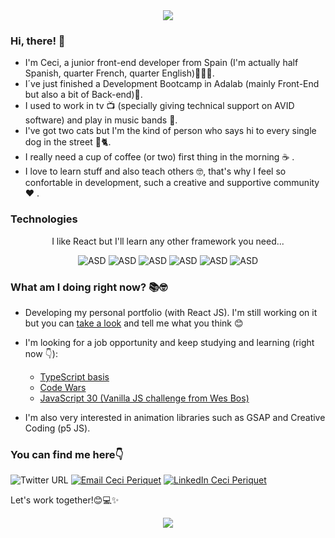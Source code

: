 
<div align="center"><img src="https://user-images.githubusercontent.com/112966265/226851180-7fb4e5e4-5b84-4c31-a7b3-401a116d155f.gif"></div>

### Hi, there! 👋
- I'm Ceci, a junior front-end developer from Spain (I'm actually half Spanish, quarter French, quarter English)👩🏻‍💻.
- I´ve just finished a Development Bootcamp in Adalab (mainly Front-End but also a bit of Back-end)👾.
- I used to work in tv 📺 (specially giving technical support on AVID software) and play in music bands 🎸.
- I've got two cats but I'm the kind of person who says hi to every single dog in the street 🐶🐈.
- I really need a cup of coffee (or two) first thing in the morning ☕️ .
- I love to learn stuff and also teach others 🤓, that's why I feel so confortable in development, such a creative and supportive community ❤️ .

### Technologies
<div align="center">I like React but I'll learn any other framework you need... 


![ASD](https://img.shields.io/badge/Javascript-grey?logo=javascript&logoColor=yellow) ![ASD](https://img.shields.io/badge/React-lightblue?logo=react&logoColor=white) ![ASD](https://img.shields.io/badge/HTML5-lightyellow?logo=html5&logoColor=orange) ![ASD](https://img.shields.io/badge/CSS3-blue?logo=css3&logoColor=white) ![ASD](https://img.shields.io/badge/SASS-ff69b4?logo=SASS&logoColor=white) ![ASD](https://img.shields.io/badge/Git-black?logo=Git&logoColor=white)</div>

### What am I doing right now? 📚🤓

- Developing my personal portfolio (with React JS). I'm still working on it but you can [take a look](https://ceciperiquet.github.io/portfolio/) and tell me what you think 😊

- I'm looking for a job opportunity and keep studying and learning (right now 👇):

  -  [TypeScript basis](https://platzi.com/cursos/typescript/)
  - [Code Wars](https://www.codewars.com/)
  - [JavaScript 30 (Vanilla JS challenge from Wes Bos)](https://javascript30.com/)

- I'm also very interested in animation libraries such as GSAP and Creative Coding (p5 JS).

### You can find me here👇

![Twitter URL](https://img.shields.io/twitter/url?label=Twitter&style=social&url=https%3A%2F%2Ftwitter.com%2FPeriWhat)
<a href="mailto:cperiquetmartin@gmail.com" target="_blank"><img alt="Email Ceci Periquet" src="https://img.shields.io/badge/-Email-%23694680?logo=gmail&logoColor=white"></a> <a href="https://www.linkedin.com/in/ceciliaperiquet/" target="_blank"><img alt="LinkedIn Ceci Periquet" src="https://img.shields.io/badge/Linkedin-blue?logo=linkedin&logoColor=white"></a>

Let's work together!😊💻✨

<div align="center"><img src="https://media.giphy.com/media/7LO7q5KcXawaQ/giphy.gif"></div>



